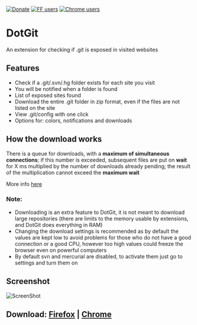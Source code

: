 [![Donate](https://img.shields.io/badge/Donate-PayPal-blue.svg)](https://paypal.me/davtur19)
[![FF users](https://img.shields.io/amo/users/dotgit?color=orange&label=Firefox%20users)](https://addons.mozilla.org/it/firefox/addon/dotgit/)
[![Chrome users](https://img.shields.io/chrome-web-store/users/pampamgoihgcedonnphgehgondkhikel?label=Chrome%20users)](https://chrome.google.com/webstore/detail/dotgit/pampamgoihgcedonnphgehgondkhikel)

# DotGit
An extension for checking if .git is exposed in visited websites

## Features
- Check if a .git/.svn/.hg folder exists for each site you visit
- You will be notified when a folder is found
- List of exposed sites found
- Download the entire .git folder in zip format, even if the files are not listed on the site
- View .git/config with one click
- Options for: colors, notifications and downloads

## How the download works
There is a queue for downloads, with a **maximum of simultaneous connections**; if this number is exceeded, subsequent files are put on **wait** for X ms multiplied by the number of downloads already pending; the result of the multiplication cannot exceed the **maximum wait**

More info [here](https://github.com/davtur19/DotGit/blob/b0f589dfd78396990b8d17e4268bd68471b4ff53/dotgit.js#L180-L192)

### Note:
- Downloading is an extra feature to DotGit, it is not meant to download large repositories (there are limits to the memory usable by extensions, and DotGit does everything in RAM)
- Changing the download settings is recommended as by default the values are kept low to avoid problems for those who do not have a good connection or a good CPU, however too high values could freeze the browser even on powerful computers
- By default svn and mercurial are disabled, to activate them just go to settings and turn them on

## Screenshot
![ScreenShot](https://user-images.githubusercontent.com/13476215/90319561-98ecb100-df39-11ea-876a-cc3c6d762932.png)

## Download: [Firefox](https://addons.mozilla.org/it/firefox/addon/dotgit/) | [Chrome](https://chrome.google.com/webstore/detail/dotgit/pampamgoihgcedonnphgehgondkhikel)
